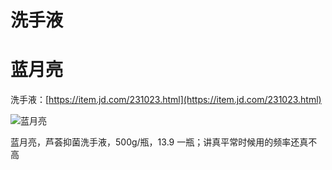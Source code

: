 # 洗手液

# 蓝月亮

洗手液：[https://item.jd.com/231023.html](https://item.jd.com/231023.html)

![蓝月亮](https://img13.360buyimg.com/n1/jfs/t5800/144/4888380975/251541/77822b29/59560c39N2380ad14.jpg)

蓝月亮，芦荟抑菌洗手液，500g/瓶，13.9 一瓶；讲真平常时候用的频率还真不高